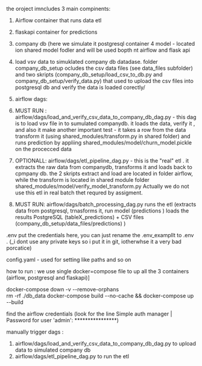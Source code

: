 the oroject imncludes 3 main compinents: 
1. Airflow container that runs data etl 
2. flaskapi container for predictions 
3. company db (here we simulate it postgresql container
4 model - located ion shared model fodler and will be used bopth nt airflow and flask api 



1. load vsv data to simuklated company db datadase. 
folder company_db_setup ocludes the csv data files (see data_files subfolder) and two skripts (company_db_setup/load_csv_to_db.py and company_db_setup/verify_data.py)  that used to upload the csv files into postgresql db and verify the data is loaded corectly/ 

2. airflow dags: 
1. MUST RUN : airflow/dags/load_and_verify_csv_data_to_company_db_dag.py  - this dag is to load vsv file in to sumulated companydb. it loads the data, verify it  , and also it make another important test - it takes a row from the data  transform it (using shared_modules/transform.py in shared folder) and runs prediction by appliing shared_modules/model/churn_model.pickle on the procecced data

2. OPTIONALL: airflow/dags/etl_pipeline_dag.py  - this is the "real" etl . it extracts the raw data from companydb, transforms it and loads back to cpmpany db. the 2 skripts  extract and load are located in folder airflow, while the transform is located in shared module folder shared_modules/model/verify_model_transform.py 
Actually we do not use this etl in real batch thet requred by assigment. 

3. MUST RUN: airflow/dags/batch_processing_dag.py   runs the etl (extracts data from postgresql, trnasforms it,  run model (predictions ) loads the results PostgreSQL (tableX_predictions) + CSV files (company_db_setup/data_files/predictions)  )

.env 
put the credentials here, you can just rename the .env_exampllt to .env . (_i dont use any private keys so i put it in git, iotherwhse it a very bad porcatice)

config.yaml - used for setting like paths and so on 

how to run : 
we use single docker=compose file to up all the 3 containers (airflow, postgresql and flaskapi)]

docker-compose down -v --remove-orphans   
rm -rf ./db_data
docker-compose build --no-cache && docker-compose up --build

find the airflow credentials (look for the line  Simple auth manager | Password for user 'admin': ****************) 

manually trigger dags :
 1. airflow/dags/load_and_verify_csv_data_to_company_db_dag.py  to  upload data to simulated company db 
 2. airflow/dags/etl_pipeline_dag.py  to run the etl 





